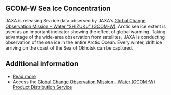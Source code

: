 ## GCOM-W Sea Ice Concentration

JAXA is releasing Sea ice data observed by JAXA's [Global Change Observation Mission – Water “SHIZUKU” (GCOM-W)](https://global.jaxa.jp/projects/sat/gcom_w/).
Arctic sea ice extent is used as an important indicator showing the effect of global warming. Taking advantage of the wide-area observation from satellites,
JAXA is conducting observation of the sea ice in the entire Arctic Ocean. Every winter, drift ice arriving on the coast of the Sea of Okhotsk can be captured.


## Additional information

- [Read more](https://earth.jaxa.jp/en/data/products/sea-ice/index.html)
- Access the [Global Change Observation Mission - Water (GCOM-W) Product Distribution Service](https://suzaku.eorc.jaxa.jp/GCOM_W/research/resdist.html)
